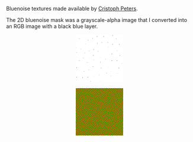 Bluenoise textures made available by [Cristoph Peters](http://momentsingraphics.de/BlueNoise.html).

The 2D bluenoise mask was a grayscale-alpha image that I converted into an RGB image with a black blue layer.

<p align="center">
  <img src="bluenoise_1D.png" alt="1D Bluenoise">
</p>

<p align="center">
  <img src="bluenoise_2D.png" alt="2D Bluenoise">
</p>

